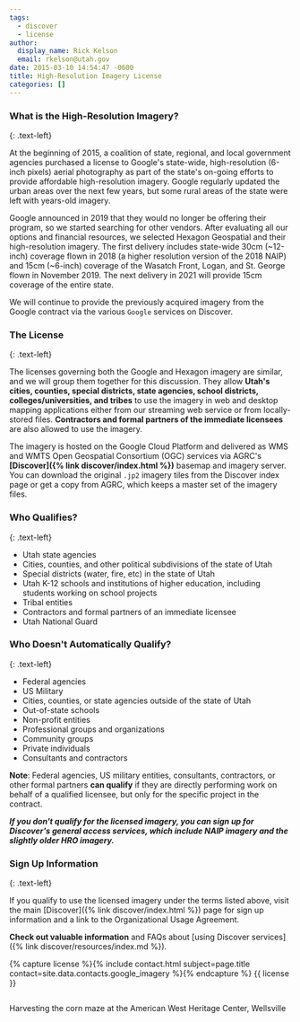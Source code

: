 ```yaml
---
tags:
  - discover
  - license
author:
  display_name: Rick Kelson
  email: rkelson@utah.gov
date: 2015-03-10 14:54:47 -0600
title: High-Resolution Imagery License
categories: []
---
```

### What is the High-Resolution Imagery?
{: .text-left}

At the beginning of 2015, a coalition of state, regional, and local government agencies purchased a license to Google's state-wide, high-resolution (6-inch pixels) aerial photography as part of the state's on-going efforts to provide affordable high-resolution imagery. Google regularly updated the urban areas over the next few years, but some rural areas of the state were left with years-old imagery.

Google announced in 2019 that they would no longer be offering their program, so we started searching for other vendors. After evaluating all our options and financial resources, we selected Hexagon Geospatial and their high-resolution imagery. The first delivery includes state-wide 30cm (~12-inch) coverage flown in 2018 (a higher resolution version of the 2018 NAIP) and 15cm (~6-inch) coverage of the Wasatch Front, Logan, and St. George flown in November 2019. The next delivery in 2021 will provide 15cm coverage of the entire state.

We will continue to provide the previously acquired imagery from the Google contract via the various `Google` services on Discover.

### The License
{: .text-left}

The licenses governing both the Google and Hexagon imagery are similar, and we will group them together for this discussion. They allow **Utah's cities, counties, special districts, state agencies, school districts, colleges/universities, and tribes** to use the imagery in web and desktop mapping applications either from our streaming web service or from locally-stored files. **Contractors and formal partners of the immediate licensees** are also allowed to use the imagery.

The imagery is hosted on the Google Cloud Platform and delivered as WMS and WMTS Open Geospatial Consortium (OGC) services via AGRC's **[Discover]({% link discover/index.html %})** basemap and imagery server. You can download the original `.jp2` imagery tiles from the Discover index page or get a copy from AGRC, which keeps a master set of the imagery files.

### Who Qualifies?
{: .text-left}

- Utah state agencies
- Cities, counties, and other political subdivisions of the state of Utah
- Special districts (water, fire, etc) in the state of Utah
- Utah K-12 schools and institutions of higher education, including students working on school projects
- Tribal entities
- Contractors and formal partners of an immediate licensee
- Utah National Guard

### Who Doesn't Automatically Qualify?
{: .text-left}

- Federal agencies
- US Military
- Cities, counties, or state agencies outside of the state of Utah
- Out-of-state schools
- Non-profit entities
- Professional groups and organizations
- Community groups
- Private individuals
- Consultants and contractors

**Note**: Federal agencies, US military entities, consultants, contractors, or other formal partners **can qualify** if they are directly performing work on behalf of a qualified licensee, but only for the specific project in the contract.

**_If you don't qualify for the licensed imagery, you can sign up for Discover's general access services, which include NAIP imagery and the slightly older HRO imagery._**

### Sign Up Information
{: .text-left}

If you qualify to use the licensed imagery under the terms listed above, visit the main [Discover]({% link discover/index.html %}) page for sign up information and a link to the Organizational Usage Agreement.

**Check out valuable information** and FAQs about [using Discover services]({% link discover/resources/index.md %}).

{% capture license %}{% include contact.html subject=page.title contact=site.data.contacts.google_imagery %}{% endcapture %}
{{ license }}

<img src="{% link discover/images/LoganCornMazeHarvest.png %}" alt="" title="Harvesting the corn maze at the American West Heritage Center, Wellsville" loading="lazy" />

Harvesting the corn maze at the American West Heritage Center, Wellsville
